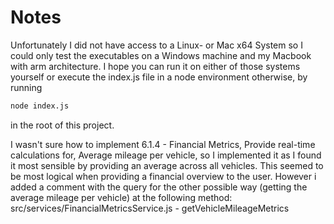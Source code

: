 # Notes

Unfortunately I did not have access to a Linux- or Mac x64 System so I could only test the executables on a Windows machine and my Macbook with arm architecture. I hope you can run it on either of those systems yourself or execute the index.js file in a node environment otherwise, by running
```bash
node index.js
```
in the root of this project.

I wasn't sure how to implement 6.1.4 - Financial Metrics, Provide real-time calculations for, Average mileage per vehicle, so I implemented it as I found it most sensible by providing an average across all vehicles. This seemed to be most logical when providing a financial overview to the user.
However i added a comment with the query for the other possible way (getting the average mileage per vehicle) at the following method: src/services/FinancialMetricsService.js - getVehicleMileageMetrics


